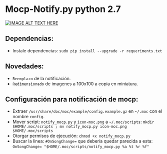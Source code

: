# Mocp-Notify.py python 2.7


[![IMAGE ALT TEXT HERE](https://img.youtube.com/vi/x6CiPKTay8o/0.jpg)](https://www.youtube.com/watch?v=x6CiPKTay8o)


## Dependencias:
- Instale dependencias: `sudo pip install --upgrade -r requeriments.txt`


## Novedades:
- `Reemplazo` de la notificación.
- `Redimensionado` de imagenes a 100x100 a copia en miniatura.

## Configuración para notificación de mocp:
- Extraer `/usr/share/doc/moc/example/config.example.gz` en `~/.moc` con el nombre `config`.
- Mover script: `notify_mocp.py` y `icon-moc.png` a `~/.moc/scripts`:
`mkdir $HOME/.moc/scripts ; mv notify_mocp.py icon-moc.png $HOME/.moc/scripts`
- Otorgar permisos de ejecución:  `chmod +x notify_mocp.py`
- Buscar la linea: `#OnSongChange=` que debería quedar parecida a esta: `OnSongChange= "$HOME/.moc/scripts/notify_mocp.py %a %t %r %f"` 
